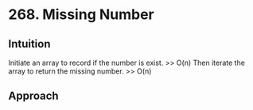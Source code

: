 # 268. Missing Number

## Intuition
Initiate an array to record if the number is exist. >> O(n)
Then iterate the array to return the missing number. >> O(n)

## Approach
